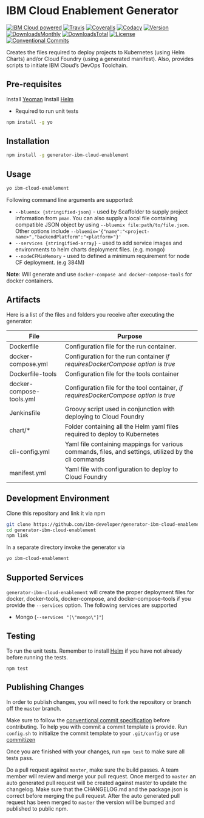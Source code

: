 # IBM Cloud Enablement Generator

[![IBM Cloud powered][img-bluemix-powered]][url-bluemix]
[![Travis][img-travis-master]][url-travis-master]
[![Coveralls][img-coveralls-master]][url-coveralls-master]
[![Codacy][img-codacy]][url-codacy]
[![Version][img-version]][url-npm]
[![DownloadsMonthly][img-npm-downloads-monthly]][url-npm]
[![DownloadsTotal][img-npm-downloads-total]][url-npm]
[![License][img-license]][url-npm]
[![Conventional Commits](https://img.shields.io/badge/Conventional%20Commits-1.0.0-yellow.svg)](https://conventionalcommits.org)

[img-bluemix-powered]: https://img.shields.io/badge/bluemix-powered-blue.svg
[url-bluemix]: http://bluemix.net
[url-npm]: https://www.npmjs.com/package/generator-ibm-cloud-enablement
[img-license]: https://img.shields.io/npm/l/generator-ibm-cloud-enablement.svg
[img-version]: https://img.shields.io/npm/v/generator-ibm-cloud-enablement.svg
[img-npm-downloads-monthly]: https://img.shields.io/npm/dm/generator-ibm-cloud-enablement.svg
[img-npm-downloads-total]: https://img.shields.io/npm/dt/generator-ibm-cloud-enablement.svg

[img-travis-master]: https://travis-ci.org/ibm-developer/generator-ibm-cloud-enablement.svg?branch=master
[url-travis-master]: https://travis-ci.org/ibm-developer/generator-ibm-cloud-enablement/branches

[img-coveralls-master]: https://coveralls.io/repos/github/ibm-developer/generator-ibm-cloud-enablement/badge.svg
[url-coveralls-master]: https://coveralls.io/github/ibm-developer/generator-ibm-cloud-enablement

[img-codacy]: https://api.codacy.com/project/badge/Grade/a5893a4622094dc8920c8a372a8d3588?branch=master
[url-codacy]: https://www.codacy.com/app/ibm-developer/generator-ibm-cloud-enablement

Creates the files required to deploy projects to Kubernetes (using Helm Charts) and/or Cloud Foundry (using a generated manifest). Also, provides scripts to initiate IBM Cloud’s DevOps Toolchain.

## Pre-requisites

Install [Yeoman](http://yeoman.io)
Install [Helm](https://github.com/kubernetes/helm#install) 
 * Required to run unit tests
```bash
npm install -g yo
```

## Installation

```bash
npm install -g generator-ibm-cloud-enablement
```

## Usage

```bash
yo ibm-cloud-enablement
```

Following command line arguments are supported:
* `--bluemix {stringified-json}` -  used by Scaffolder to supply project information from `pman`. You can also supply a local file containing compatible JSON object by using `--bluemix file:path/to/file.json`. Other options include `--bluemix='{"name":"<project-name>","backendPlatform":"<platform>"}'`
* `--services {stringified-array}` - used to add service images and environments to helm charts deployment files. (e.g. mongo) 
* `--nodeCFMinMemory` - used to defined a minimum requirement for node CF deployment. (e.g 384M)

**Note**: Will generate and use `docker-compose and docker-compose-tools` for docker containers.

## Artifacts

Here is a list of the files and folders you receive after executing the generator:  

File  | Purpose
---       | ---
Dockerfile | Configuration file for the run container.
docker-compose.yml | Configuration for the run container *if requiresDockerCompose option is true*
Dockerfile-tools | Configuration file for the tools container 
docker-compose-tools.yml | Configuration file for the tool container, *if requiresDockerCompose option is true* 
Jenkinsfile | Groovy script used in conjunction with deploying to Cloud Foundry
chart/* | Folder containing all the Helm yaml files required to deploy to Kubernetes
cli-config.yml | Yaml file containing mappings for various commands, files, and settings, utilized by the cli commands
manifest.yml | Yaml file with configuration to deploy to Cloud Foundry

## Development Environment

Clone this repository and link it via npm

```bash
git clone https://github.com/ibm-developer/generator-ibm-cloud-enablement
cd generator-ibm-cloud-enablement
npm link
```

In a separate directory invoke the generator via

```bash
yo ibm-cloud-enablement 
```

## Supported Services
`generator-ibm-cloud-enablement` will create the proper deployment files for docker, docker-tools, docker-compose, and docker-compose-tools if you provide the `--services` option. The following services are supported

* Mongo (`--services "[\"mongo\"]"`)

## Testing

To run the unit tests. Remember to install [Helm](https://github.com/kubernetes/helm#install) if you have not already before running the tests.

```
npm test
```

## Publishing Changes

In order to publish changes, you will need to fork the repository or branch off the `master` branch.

Make sure to follow the [conventional commit specification](https://conventionalcommits.org/) before contributing. To help you with commit a commit template is provide. Run `config.sh` to initialize the commit template to your `.git/config` or use [commitizen](https://www.npmjs.com/package/commitizen)

Once you are finished with your changes, run `npm test` to make sure all tests pass.

Do a pull request against `master`, make sure the build passes. A team member will review and merge your pull request.
Once merged to `master` an auto generated pull request will be created against master to update the changelog. Make sure that the CHANGELOG.md and the package.json is correct before merging the pull request. After the auto generated pull request has been merged to `master` the version will be bumped and published to public npm.
